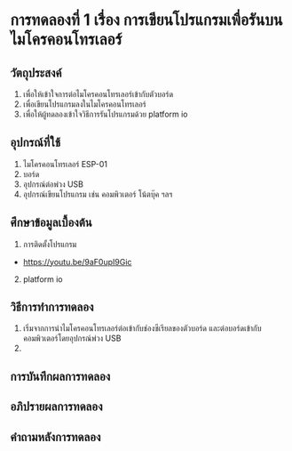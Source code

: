# การทดลองที่ 1 เรื่อง การเขียนโปรแกรมเพื่อรันบนไมโครคอนโทรเลอร์

## วัตถุประสงค์
1. เพื่อให้เข้าใจการต่อไมโครคอนโทรเลอร์เข้ากับตัวบอร์ด
2. เพื่อเขียนโปรแกรมลงในไมโครคอนโทรเลอร์
3. เพื่อให้ผู้ทดลองเข้าใจวิธีการรันโปรแกรมด้วย platform io

## อุปกรณ์ที่ใช้
1. ไมโครคอนโทรเลอร์ ESP-01
2. บอร์ด
3. อุปกรณ์ต่อพ่วง USB
4. อุปกรณ์เขียนโปรแกรม เช่น คอมพิวเตอร์ โน้ตบุ๊ค ฯลฯ

## ศึกษาข้อมูลเบื้องต้น
1. การติดตั้งโปรแกรม
* https://youtu.be/9aF0upI9Gic
2. platform io
## วิธีการทำการทดลอง
1. เริ่มจากการนำไมโครคอนโทรเลอร์ต่อเข้ากับช่องซีเรียลของตัวบอร์ด และต่อบอร์ดเข้ากับคอมพิวเตอร์โดยอุปกรณ์พ่วง USB
2. 

## การบันทึกผลการทดลอง

## อภิปรายผลการทดลอง

## คำถามหลังการทดลอง
